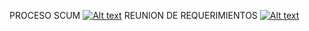 PROCESO SCUM
[![Alt text](https://img.youtube.com/vi/ATFTf0HTlrc/0.jpg)](https://www.youtube.com/watch?v=ATFTf0HTlrc)
REUNION DE REQUERIMIENTOS
[![Alt text](https://img.youtube.com/vi/ExLJCQq-IpM/0.jpg)](https://www.youtube.com/watch?v=ExLJCQq-IpM)

